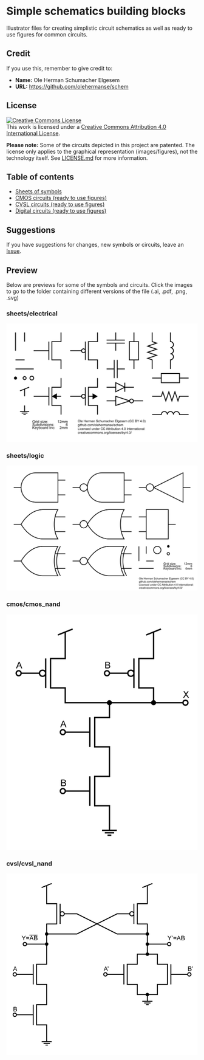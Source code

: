 # Simple schematics building blocks
Illustrator files for creating simplistic circuit schematics as well as ready to use figures for common circuits.

## Credit
If you use this, remember to give credit to:
* **Name:** Ole Herman Schumacher Elgesem
* **URL:** https://github.com/olehermanse/schem

## License
<a rel="license" href="http://creativecommons.org/licenses/by/4.0/">
<img alt="Creative Commons License" style="border-width:0" src="https://i.creativecommons.org/l/by/4.0/88x31.png" />
</a>
<br />
This work is licensed under a <a rel="license" href="http://creativecommons.org/licenses/by/4.0/">Creative Commons Attribution 4.0 International License</a>.

**Please note:**
Some of the circuits depicted in this project are patented.
The license only applies to the graphical representation (images/figures), not the technology itself.
See [LICENSE.md](./LICENSE.md) for more information.

## Table of contents
* [Sheets of symbols](https://github.com/olehermanse/schem/tree/master/sheets)
* [CMOS circuits (ready to use figures)](https://github.com/olehermanse/schem/tree/master/cmos)
* [CVSL circuits (ready to use figures)](https://github.com/olehermanse/schem/tree/master/cvsl)
* [Digital circuits (ready to use figures)](https://github.com/olehermanse/schem/tree/master/digital)

## Suggestions
If you have suggestions for changes, new symbols or circuits, leave an [Issue](https://github.com/olehermanse/schem/issues).

## Preview
Below are previews for some of the symbols and circuits. Click the images to go to the folder containing different versions of the file (.ai, .pdf, .png, .svg)
### sheets/electrical
<a href="https://github.com/olehermanse/schem/tree/master/sheets">
<img alt="sheets/electrical.ai" style="border-width:0" src="sheets/electrical.png" />
</a>

### sheets/logic
<a href="https://github.com/olehermanse/schem/tree/master/sheets">
<img alt="sheets/logic.ai" style="border-width:0" src="sheets/logic.png" />
</a>

### cmos/cmos_nand
<a href="https://github.com/olehermanse/schem/tree/master/cmos">
<img alt="cmos/cmos_nand.png" style="border-width:0" src="cmos/cmos_nand.png" />
</a><br />

### cvsl/cvsl_nand
<a href="https://github.com/olehermanse/schem/tree/master/cvsl">
<img alt="cvsl/cvsl_nand.png" style="border-width:0" src="cvsl/cvsl_nand.png" />
</a><br />
